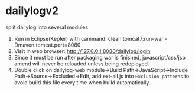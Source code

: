 dailylogv2
==========

split dailylog into several modules

1. Run in Eclipse(Kepler) with cammand: clean tomcat7:run-war -Dmaven.tomcat.port=8080
2. Visit in web browser: http://127.0.0.1:8080/dailylog/login
3. Since it must be run after packaging war is finished, javascript/css/jsp amend will never be reloaded unless being redeployed.
4. Double click on dailylog-web module->Build Path->JavaScript->Include Path->Source->Excluded->Edit, add ext-all.js into `Exclusion patterns` to avoid build this file every time when build automatically.
